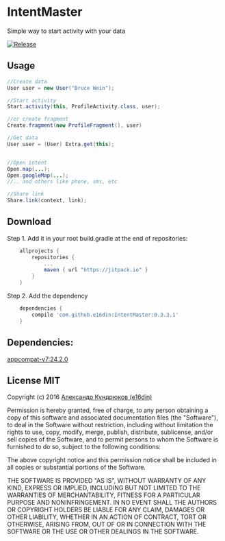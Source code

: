 # IntentMaster
Simple way to start activity with your data

[![Release](https://jitpack.io/v/e16din/IntentMaster.svg)](https://jitpack.io/#e16din/IntentMaster)


## Usage

```java
//Create data
User user = new User("Bruce Wein");

//Start activity
Start.activity(this, ProfileActivity.class, user);

//or create fragment
Create.fragment(new ProfileFragment(), user)

//Get data
User user = (User) Extra.get(this);


//Open intent
Open.map(...); 
Open.googleMap(...); 
//.. and others like phone, sms, etc

//Share link
Share.link(context, link);

```

## Download
Step 1. Add it in your root build.gradle at the end of repositories:
```groovy
    allprojects {
        repositories {
            ...
            maven { url "https://jitpack.io" }
        }
    }
```
Step 2. Add the dependency
```groovy
    dependencies {
        compile 'com.github.e16din:IntentMaster:0.3.3.1'
    }
```

## Dependencies:
[appcompat-v7:24.2.0](http://developer.android.com/intl/ru/tools/support-library/features.html#v7-appcompat)

## License MIT
Copyright (c) 2016 [Александр Кундрюков (e16din)](http://goo.gl/pzjc8x)

Permission is hereby granted, free of charge, to any person obtaining a copy
of this software and associated documentation files (the "Software"), to deal
in the Software without restriction, including without limitation the rights
to use, copy, modify, merge, publish, distribute, sublicense, and/or sell
copies of the Software, and to permit persons to whom the Software is
furnished to do so, subject to the following conditions:

The above copyright notice and this permission notice shall be included in all
copies or substantial portions of the Software.

THE SOFTWARE IS PROVIDED "AS IS", WITHOUT WARRANTY OF ANY KIND, EXPRESS OR
IMPLIED, INCLUDING BUT NOT LIMITED TO THE WARRANTIES OF MERCHANTABILITY,
FITNESS FOR A PARTICULAR PURPOSE AND NONINFRINGEMENT. IN NO EVENT SHALL THE
AUTHORS OR COPYRIGHT HOLDERS BE LIABLE FOR ANY CLAIM, DAMAGES OR OTHER
LIABILITY, WHETHER IN AN ACTION OF CONTRACT, TORT OR OTHERWISE, ARISING FROM,
OUT OF OR IN CONNECTION WITH THE SOFTWARE OR THE USE OR OTHER DEALINGS IN THE
SOFTWARE.

